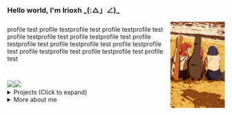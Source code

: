 ### Hello world, I'm lrioxh \_(:△」∠)_
<img src="https://raw.githubusercontent.com/lrioxh/lrioxh/main/.github/assets/random/20230504_063612.jpg" width="25%" align="right" />

<div align="left">

<div style="margin:5% auto">
profile test profile testprofile test profile testprofile test profile testprofile test profile testprofile test profile testprofile test profile testprofile test profile testprofile test profile testprofile test profile testprofile test profile test
</div>

</br>

<div style="display:flex;">
  <picture>
    <img src="https://github-readme-stats.vercel.app/api?username=lrioxh&show_icons=true&hide_rank=true&line_height=20" />
  </picture>

  <picture>
    <img src="https://github-readme-stats.vercel.app/api/top-langs/?username=lrioxh&layout=compact&size_weight=1&count_weight=0" />
  </picture>
</div>

<details><summary>
Projects (Click to expand)
</summary>

</details>

<details><summary>
More about me
</summary>


<img src="https://raw.githubusercontent.com/lrioxh/lrioxh/main/.github/assets/20240114_225357.jpg" width="50%" align="right"  valign="bottom" />
</details>

</div>
